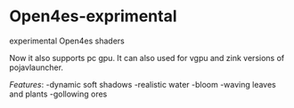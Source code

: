 # Open4es-exprimental
experimental Open4es shaders

Now it also supports pc gpu. It can also used for vgpu and zink versions of pojavlauncher.

*Features*:
-dynamic soft shadows
-realistic water
-bloom
-waving leaves and plants
-gollowing ores

